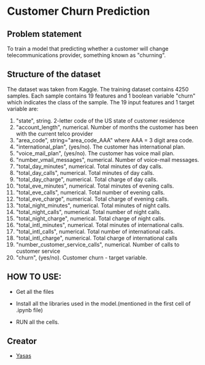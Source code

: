 # Customer Churn Prediction

## Problem statement
To train a model that predicting whether a customer will change telecommunications provider, something known as "churning".

## Structure of the dataset
The dataset was taken from Kaggle.
The training dataset contains 4250 samples. Each sample contains 19 features and 1 boolean variable "churn" which indicates the class of the sample. The 19 input features and 1 target variable are:

1. "state", string. 2-letter code of the US state of customer residence
2. "account_length", numerical. Number of months the customer has been with the current telco provider
3. "area_code", string="area_code_AAA" where AAA = 3 digit area code.
4. "international_plan", (yes/no). The customer has international plan.
5. "voice_mail_plan", (yes/no). The customer has voice mail plan.
6. "number_vmail_messages", numerical. Number of voice-mail messages.
7. "total_day_minutes", numerical. Total minutes of day calls.
8. "total_day_calls", numerical. Total minutes of day calls.
9. "total_day_charge", numerical. Total charge of day calls.
10. "total_eve_minutes", numerical. Total minutes of evening calls.
11. "total_eve_calls", numerical. Total number of evening calls.
12. "total_eve_charge", numerical. Total charge of evening calls.
13. "total_night_minutes", numerical. Total minutes of night calls.
14. "total_night_calls", numerical. Total number of night calls.
15. "total_night_charge", numerical. Total charge of night calls.
16. "total_intl_minutes", numerical. Total minutes of international calls.
17. "total_intl_calls", numerical. Total number of international calls.
18. "total_intl_charge", numerical. Total charge of international calls
19. "number_customer_service_calls", numerical. Number of calls to customer service
20. "churn", (yes/no). Customer churn - target variable.

## HOW TO USE:

* Get all the files

* Install all the libraries used in the model.(mentioned in the first cell of .ipynb file)

* RUN all the cells.

## Creator
- [Yasas](https://github.com/Yasas4D)



